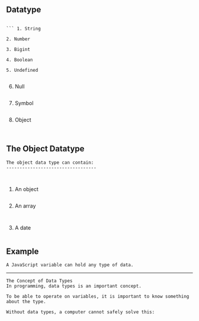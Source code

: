 

Datatype
---------
```

``` 1. String
```

```
2. Number
```

```
3. Bigint
```

```
4. Boolean
```

```
5. Undefined


```
6. Null
```

```
7. Symbol
```

```
8. Object
```


```
The Object Datatype
--------------------


```
The object data type can contain:
----------------------------------



```
1. An object
```

```
2. An array
```


```
3. A date
```

```
Example
-------
```
A JavaScript variable can hold any type of data.

```

---------------------------------------------------------------------------------------
```
The Concept of Data Types
In programming, data types is an important concept.

To be able to operate on variables, it is important to know something about the type.

Without data types, a computer cannot safely solve this:
```


